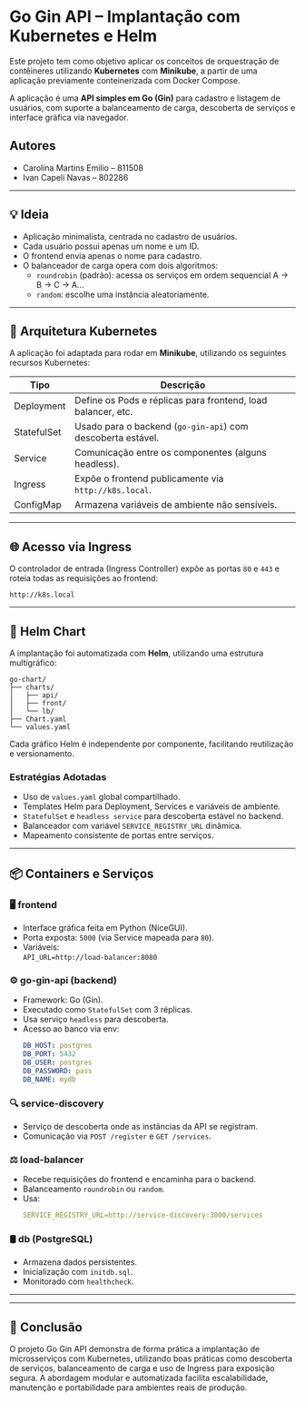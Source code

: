 # Go Gin API – Implantação com Kubernetes e Helm

Este projeto tem como objetivo aplicar os conceitos de orquestração de contêineres utilizando **Kubernetes** com **Minikube**, a partir de uma aplicação previamente conteinerizada com Docker Compose.

A aplicação é uma **API simples em Go (Gin)** para cadastro e listagem de usuários, com suporte a balanceamento de carga, descoberta de serviços e interface gráfica via navegador.

## Autores

- Carolina Martins Emilio – 811508  
- Ivan Capeli Navas – 802286

---

## 💡 Ideia

- Aplicação minimalista, centrada no cadastro de usuários.
- Cada usuário possui apenas um nome e um ID.
- O frontend envia apenas o nome para cadastro.
- O balanceador de carga opera com dois algoritmos:  
  - `roundrobin` (padrão): acessa os serviços em ordem sequencial A → B → C → A...  
  - `random`: escolhe uma instância aleatoriamente.

---

## 🧱 Arquitetura Kubernetes

A aplicação foi adaptada para rodar em **Minikube**, utilizando os seguintes recursos Kubernetes:

| Tipo        | Descrição                                                      |
|-------------|----------------------------------------------------------------|
| Deployment  | Define os Pods e réplicas para frontend, load balancer, etc.   |
| StatefulSet | Usado para o backend (`go-gin-api`) com descoberta estável.    |
| Service     | Comunicação entre os componentes (alguns headless).            |
| Ingress     | Expõe o frontend publicamente via `http://k8s.local`.          |
| ConfigMap   | Armazena variáveis de ambiente não sensíveis.                  |


---

## 🌐 Acesso via Ingress

O controlador de entrada (Ingress Controller) expõe as portas `80` e `443` e roteia todas as requisições ao frontend:

```text
http://k8s.local
```

---

## 🚀 Helm Chart

A implantação foi automatizada com **Helm**, utilizando uma estrutura multigráfico:

```
go-chart/
├── charts/
│   ├── api/
│   ├── front/
│   └── lb/
├── Chart.yaml
└── values.yaml
```

Cada gráfico Helm é independente por componente, facilitando reutilização e versionamento.

### Estratégias Adotadas

- Uso de `values.yaml` global compartilhado.
- Templates Helm para Deployment, Services e variáveis de ambiente.
- `StatefulSet` e `headless service` para descoberta estável no backend.
- Balanceador com variável `SERVICE_REGISTRY_URL` dinâmica.
- Mapeamento consistente de portas entre serviços.

---

## 📦 Containers e Serviços

### 🖥️ frontend
- Interface gráfica feita em Python (NiceGUI).
- Porta exposta: `5000` (via Service mapeada para `80`).
- Variáveis:  
  `API_URL=http://load-balancer:8080`

### ⚙️ go-gin-api (backend)
- Framework: Go (Gin).
- Executado como `StatefulSet` com 3 réplicas.
- Usa serviço `headless` para descoberta.
- Acesso ao banco via env:
  ```yaml
  DB_HOST: postgres
  DB_PORT: 5432
  DB_USER: postgres
  DB_PASSWORD: pass
  DB_NAME: mydb
  ```

### 🔍 service-discovery
- Serviço de descoberta onde as instâncias da API se registram.
- Comunicação via `POST /register` e `GET /services`.

### ⚖️ load-balancer
- Recebe requisições do frontend e encaminha para o backend.
- Balanceamento `roundrobin` ou `random`.
- Usa:
  ```yaml
  SERVICE_REGISTRY_URL=http://service-discovery:3000/services
  ```

### 🛢️ db (PostgreSQL)
- Armazena dados persistentes.
- Inicialização com `initdb.sql`.
- Monitorado com `healthcheck`.

---


---

## 📌 Conclusão

O projeto Go Gin API demonstra de forma prática a implantação de microsserviços com Kubernetes, utilizando boas práticas como descoberta de serviços, balanceamento de carga e uso de Ingress para exposição segura. A abordagem modular e automatizada facilita escalabilidade, manutenção e portabilidade para ambientes reais de produção.
